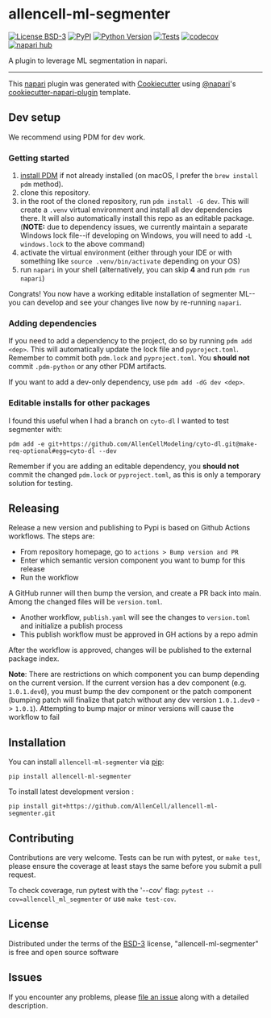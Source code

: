 # allencell-ml-segmenter

[![License BSD-3](https://img.shields.io/pypi/l/allencell-ml-segmenter.svg?color=green)](https://github.com/AllenCell/allencell-ml-segmenter/raw/main/LICENSE)
[![PyPI](https://img.shields.io/pypi/v/allencell-ml-segmenter.svg?color=green)](https://pypi.org/project/allencell-ml-segmenter)
[![Python Version](https://img.shields.io/pypi/pyversions/allencell-ml-segmenter.svg?color=green)](https://python.org)
[![Tests](https://github.com/AllenCell/allencell-ml-segmenter/actions/workflows/test_lint.yaml/badge.svg)](https://github.com/AllenCell/allencell-ml-segmenter/actions/workflows/test_lint.yaml)
[![codecov](https://codecov.io/gh/AllenCell/allencell-ml-segmenter/branch/main/graph/badge.svg?token=E976SiYFP6)](https://codecov.io/gh/AllenCell/allencell-ml-segmenter)
[![napari hub](https://img.shields.io/endpoint?url=https://api.napari-hub.org/shields/allencell-ml-segmenter)](https://napari-hub.org/plugins/allencell-ml-segmenter)

A plugin to leverage ML segmentation in napari.

---

This [napari] plugin was generated with [Cookiecutter] using [@napari]'s [cookiecutter-napari-plugin] template.

<!--
Don't miss the full getting started guide to set up your new package:
https://github.com/napari/cookiecutter-napari-plugin#getting-started

and review the napari docs for plugin developers:
https://napari.org/stable/plugins/index.html
-->

## Dev setup

We recommend using PDM for dev work.

### Getting started
1. [install PDM](https://pdm-project.org/en/latest/#installation) if not already installed (on macOS, I prefer the `brew install pdm` method).
2. clone this repository.
3. in the root of the cloned repository, run `pdm install -G dev`. This will create a `.venv` virtual environment and install all dev dependencies there. It will also automatically install this repo as an editable package. (**NOTE:** due to dependency issues, we currently maintain a separate Windows lock file--if developing on Windows, you will need to add `-L windows.lock` to the above command)
4. activate the virtual environment (either through your IDE or with something like `source .venv/bin/activate` depending on your OS)
5. run `napari` in your shell (alternatively, you can skip **4** and run `pdm run napari`)

Congrats! You now have a working editable installation of segmenter ML--you can develop and see your changes live now by re-running `napari`.

### Adding dependencies
If you need to add a dependency to the project, do so by running `pdm add <dep>`. This will automatically update the lock file and `pyproject.toml`. Remember to commit both `pdm.lock` and `pyproject.toml`. You **should not** commit `.pdm-python` or any other PDM artifacts.

If you want to add a dev-only dependency, use `pdm add -dG dev <dep>`.

### Editable installs for other packages
I found this useful when I had a branch on `cyto-dl` I wanted to test segmenter with:

`pdm add -e git+https://github.com/AllenCellModeling/cyto-dl.git@make-req-optional#egg=cyto-dl --dev`

Remember if you are adding an editable dependency, you **should not** commit the changed `pdm.lock` or `pyproject.toml`, as this is only a temporary solution for testing.

## Releasing

Release a new version and publishing to Pypi is based on Github Actions workflows. The steps are:

- From repository homepage, go to `actions > Bump version and PR`
- Enter which semantic version component you want to bump for this release
- Run the workflow

A GitHub runner will then bump the version, and create a PR back into main. Among the changed files will be `version.toml`.

- Another workflow, `publish.yaml` will see the changes to `version.toml` and initialize a publish process
- This publish workflow must be approved in GH actions by a repo admin

After the workflow is approved, changes will be published to the external package index.

**Note**: There are restrictions on which component you can bump depending on the current version.
If the current version has a dev component (e.g. `1.0.1.dev0`), you must bump the dev component or the patch component
(bumping patch will finalize that patch without any dev version `1.0.1.dev0` -> `1.0.1`). Attempting to bump
major or minor versions will cause the workflow to fail

## Installation

You can install `allencell-ml-segmenter` via [pip]:

    pip install allencell-ml-segmenter

To install latest development version :

    pip install git+https://github.com/AllenCell/allencell-ml-segmenter.git

## Contributing

Contributions are very welcome. Tests can be run with pytest, or `make test`, please ensure
the coverage at least stays the same before you submit a pull request.

To check coverage, run pytest with the '--cov' flag:
`pytest --cov=allencell_ml_segmenter`
or use `make test-cov`.

## License

Distributed under the terms of the [BSD-3] license,
"allencell-ml-segmenter" is free and open source software

## Issues

If you encounter any problems, please [file an issue] along with a detailed description.

[napari]: https://github.com/napari/napari
[Cookiecutter]: https://github.com/audreyr/cookiecutter
[@napari]: https://github.com/napari
[MIT]: http://opensource.org/licenses/MIT
[BSD-3]: http://opensource.org/licenses/BSD-3-Clause
[GNU GPL v3.0]: http://www.gnu.org/licenses/gpl-3.0.txt
[GNU LGPL v3.0]: http://www.gnu.org/licenses/lgpl-3.0.txt
[Apache Software License 2.0]: http://www.apache.org/licenses/LICENSE-2.0
[Mozilla Public License 2.0]: https://www.mozilla.org/media/MPL/2.0/index.txt
[cookiecutter-napari-plugin]: https://github.com/napari/cookiecutter-napari-plugin
[file an issue]: https://github.com/AllenCell/allencell-ml-segmenter/issues
[napari]: https://github.com/napari/napari
[tox]: https://tox.readthedocs.io/en/latest/
[pip]: https://pypi.org/project/pip/
[PyPI]: https://pypi.org/
